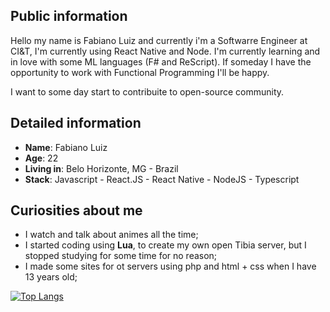 ## Public information

Hello my name is Fabiano Luiz and currently i'm a Softwarre Engineer at CI&T, I'm currently using React Native and Node.
I'm currently learning and in love with some ML languages (F# and ReScript).
If someday I have the opportunity to work with Functional Programming I'll be happy.

I want to some day start to contribuite to open-source community.

## Detailed information

- **Name**: Fabiano Luiz
- **Age**: 22
- **Living in**: Belo Horizonte, MG - Brazil
- **Stack**: Javascript - React.JS - React Native - NodeJS - Typescript

## Curiosities about me

- I watch and talk about animes all the time;
- I started coding using **Lua**, to create my own open Tibia server, but I stopped studying for some time for no reason;
- I made some sites for ot servers using php and html + css when I have 13 years old;

[![Top Langs](https://github-readme-stats.vercel.app/api/top-langs/?username=Fabianolvs&layout=compact)](https://github.com/fabinzne)

